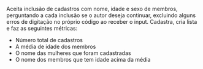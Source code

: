 Aceita inclusão de cadastros com nome, idade e sexo de membros, perguntando a cada inclusão se o autor deseja continuar, excluindo alguns erros de digitação no próprio código ao receber o input. Cadastra, cria lista e faz as seguintes métricas:
- Número total de cadastros
- A média de idade dos membros
- O nome das mulheres que foram cadastradas
- O nome dos membros que tem idade acima da média